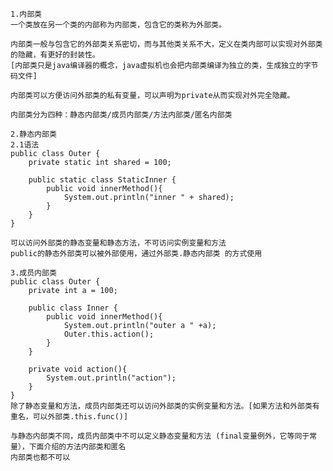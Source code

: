	1.内部类
	一个类放在另一个类的内部称为内部类，包含它的类称为外部类。
	
	内部类一般与包含它的外部类关系密切，而与其他类关系不大，定义在类内部可以实现对外部类的隐藏，有更好的封装性。
	[内部类只是java编译器的概念，java虚拟机也会把内部类编译为独立的类，生成独立的字节码文件]
	
	内部类可以方便访问外部类的私有变量，可以声明为private从而实现对外完全隐藏。
	
	内部类分为四种：静态内部类/成员内部类/方法内部类/匿名内部类
	
	2.静态内部类
	2.1语法
	public class Outer {
	    private static int shared = 100;
	    
	    public static class StaticInner {
	        public void innerMethod(){
	            System.out.println("inner " + shared);
	        }
	    }
	}
	
	可以访问外部类的静态变量和静态方法，不可访问实例变量和方法
	public的静态外部类可以被外部使用，通过外部类.静态内部类 的方式使用
	
	3.成员内部类
	public class Outer {
	    private int a = 100;
	    
	    public class Inner {
	        public void innerMethod(){
	            System.out.println("outer a " +a);
	            Outer.this.action();
	        }
	    }
	    
	    private void action(){
	        System.out.println("action");
	    }
	}
	除了静态变量和方法，成员内部类还可以访问外部类的实例变量和方法。[如果方法和外部类有重名，可以外部类.this.func()]
	
	与静态内部类不同，成员内部类中不可以定义静态变量和方法 (final变量例外，它等同于常量），下面介绍的方法内部类和匿名
	内部类也都不可以
	